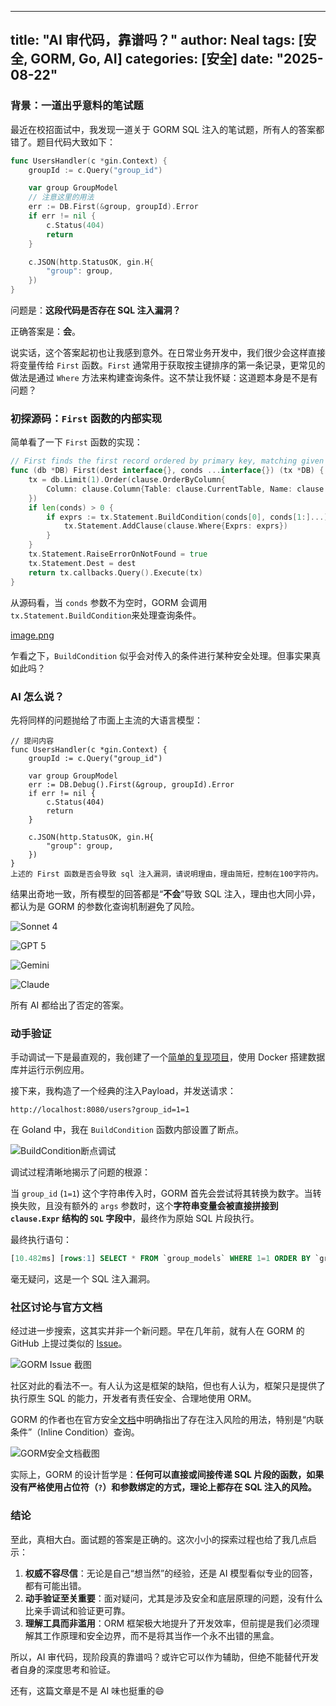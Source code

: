 
---
title: "AI 审代码，靠谱吗？"
author: Neal
tags: [安全, GORM, Go, AI]
categories: [安全]
date: "2025-08-22" 
---

### 背景：一道出乎意料的笔试题

最近在校招面试中，我发现一道关于 GORM SQL 注入的笔试题，所有人的答案都错了。题目代码大致如下：

```go
func UsersHandler(c *gin.Context) {
	groupId := c.Query("group_id")

	var group GroupModel
	// 注意这里的用法
	err := DB.First(&group, groupId).Error 
	if err != nil {
		c.Status(404)
		return
	}

	c.JSON(http.StatusOK, gin.H{
		"group": group,
	})
}
```

问题是：**这段代码是否存在 SQL 注入漏洞？**

正确答案是：**会**。

说实话，这个答案起初也让我感到意外。在日常业务开发中，我们很少会这样直接将变量传给 `First` 函数。`First` 通常用于获取按主键排序的第一条记录，更常见的做法是通过 `Where` 方法来构建查询条件。这不禁让我怀疑：这道题本身是不是有问题？

### 初探源码：`First` 函数的内部实现

简单看了一下 `First` 函数的实现：

```go
// First finds the first record ordered by primary key, matching given conditions conds
func (db *DB) First(dest interface{}, conds ...interface{}) (tx *DB) {
	tx = db.Limit(1).Order(clause.OrderByColumn{
		Column: clause.Column{Table: clause.CurrentTable, Name: clause.PrimaryKey},
	})
	if len(conds) > 0 {
		if exprs := tx.Statement.BuildCondition(conds[0], conds[1:]...); len(exprs) > 0 {
			tx.Statement.AddClause(clause.Where{Exprs: exprs})
		}
	}
	tx.Statement.RaiseErrorOnNotFound = true
	tx.Statement.Dest = dest
	return tx.callbacks.Query().Execute(tx)
}
```

从源码看，当 `conds` 参数不为空时，GORM 会调用 `tx.Statement.BuildCondition`来处理查询条件。

[image.png](https://postimg.cc/Wqgh48vx)

乍看之下，`BuildCondition` 似乎会对传入的条件进行某种安全处理。但事实果真如此吗？

### AI 怎么说？

先将同样的问题抛给了市面上主流的大语言模型：

```
// 提问内容
func UsersHandler(c *gin.Context) {
	groupId := c.Query("group_id")

	var group GroupModel
	err := DB.Debug().First(&group, groupId).Error
	if err != nil {
		c.Status(404)
		return
	}

	c.JSON(http.StatusOK, gin.H{
		"group": group,
	})
}
上述的 First 函数是否会导致 sql 注入漏洞，请说明理由，理由简短，控制在100字符内。
```

结果出奇地一致，所有模型的回答都是“**不会**”导致 SQL 注入，理由也大同小异，都认为是 GORM 的参数化查询机制避免了风险。

![Sonnet 4](https://i.postimg.cc/76n4SfZw/image.png)

![GPT 5](https://i.postimg.cc/fTqkFgjm/image.png)

![Gemini](https://i.postimg.cc/zGfKHgpS/image.png)

![Claude](https://i.postimg.cc/ZKRck23L/image.png)

所有 AI 都给出了否定的答案。

### 动手验证

手动调试一下是最直观的，我创建了一个[简单的复现项目](https://github.com/madneal/codehub/tree/master/gorm_first)，使用 Docker 搭建数据库并运行示例应用。

接下来，我构造了一个经典的注入Payload，并发送请求：

`http://localhost:8080/users?group_id=1=1`

在 Goland 中，我在 `BuildCondition` 函数内部设置了断点。

![BuildCondition断点调试](https://i.postimg.cc/dVBYTM7y/image.png)

调试过程清晰地揭示了问题的根源：

当 `group_id` (`1=1`) 这个字符串传入时，GORM 首先会尝试将其转换为数字。当转换失败，且没有额外的 `args` 参数时，这个**字符串变量会被直接拼接到 `clause.Expr` 结构的 `SQL` 字段中**，最终作为原始 SQL 片段执行。

最终执行语句：

```sql
[10.482ms] [rows:1] SELECT * FROM `group_models` WHERE 1=1 ORDER BY `group_models`.`id` LIMIT 1
```

毫无疑问，这是一个 SQL 注入漏洞。

### 社区讨论与官方文档

经过进一步搜索，这其实并非一个新问题。早在几年前，就有人在 GORM 的 GitHub 上提过类似的 [Issue](https://github.com/go-gorm/gorm/issues/2517)。

![GORM Issue 截图](https://i.postimg.cc/SsKtRs3n/image.png)

社区对此的看法不一。有人认为这是框架的缺陷，但也有人认为，框架只是提供了执行原生 SQL 的能力，开发者有责任安全、合理地使用 ORM。

GORM 的作者也在官方安全[文档](https://gorm.io/docs/security.html)中明确指出了存在注入风险的用法，特别是“内联条件”（Inline Condition）查询。

![GORM安全文档截图](https://i.postimg.cc/1tqPXJLn/image.png)

实际上，GORM 的设计哲学是：**任何可以直接或间接传递 SQL 片段的函数，如果没有严格使用占位符（`?`）和参数绑定的方式，理论上都存在 SQL 注入的风险。**

### 结论

至此，真相大白。面试题的答案是正确的。这次小小的探索过程也给了我几点启示：

1.  **权威不容尽信**：无论是自己“想当然”的经验，还是 AI 模型看似专业的回答，都有可能出错。
2.  **动手验证至关重要**：面对疑问，尤其是涉及安全和底层原理的问题，没有什么比亲手调试和验证更可靠。
3.  **理解工具而非滥用**：ORM 框架极大地提升了开发效率，但前提是我们必须理解其工作原理和安全边界，而不是将其当作一个永不出错的黑盒。

所以，AI 审代码，现阶段真的靠谱吗？或许它可以作为辅助，但绝不能替代开发者自身的深度思考和验证。

还有，这篇文章是不是 AI 味也挺重的😄

